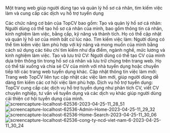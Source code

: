 Một trang web giúp người dùng tạo và quản lý hồ sơ cá nhân, tìm kiếm việc làm và cung cấp các dịch vụ hỗ trợ tuyển dụng

Các chức năng cơ bản của TopCV bao gồm:
  Tạo và quản lý hồ sơ cá nhân: Người dùng có thể tạo hồ sơ cá nhân của mình, bao gồm thông tin cá nhân, kinh nghiệm làm việc, bằng cấp, kỹ năng và thành tích. Họ có thể cập nhật và quản lý hồ sơ của mình bất cứ lúc nào.
  Tìm kiếm việc làm: Người dùng có thể tìm kiếm việc làm phù hợp với kỹ năng và mong muốn của mình bằng cách sử dụng các tiêu chí tìm kiếm như địa điểm, ngành nghề, mức lương và kinh nghiệm làm việc.
  Tạo và lưu trữ CV: Người dùng có thể tạo CV của mình dựa trên thông tin trong hồ sơ cá nhân và lưu trữ chúng trên trang web. Họ có thể tải xuống và chia sẻ CV của mình với nhà tuyển dụng hoặc chuyển tiếp tới các trang web tuyển dụng khác.
  Cập nhật thông tin việc làm mới: Trang web TopCV liên tục cập nhật các việc làm mới, giúp người dùng dễ dàng tìm kiếm các cơ hội việc làm phù hợp.
  Dịch vụ hỗ trợ tuyển dụng: TopCV cung cấp các dịch vụ hỗ trợ tuyển dụng như phân tích CV, viết CV chuyên nghiệp, tư vấn về tuyển dụng và các dịch vụ khác giúp người dùng cải thiện cơ hội tuyển dụng của mình.
![screencapture-localhost-62536-2023-04-25-11_28_51](https://user-images.githubusercontent.com/108291735/234176407-800ba815-84b6-4e46-b22a-47ecd366e472.png)
![screencapture-localhost-62536-Admin-Home-2023-04-25-11_29_32](https://user-images.githubusercontent.com/108291735/234176415-67c30dbb-2eef-48f2-9b3d-38039009c244.png)
![screencapture-localhost-62536-Home-Search-2023-04-25-11_30_06](https://user-images.githubusercontent.com/108291735/234176421-c326981a-e458-49ee-ac3d-188f774f8859.png)
![screencapture-localhost-62536-cong-ty-ncd-viet-nam-6-2023-04-25-11_30_24](https://user-images.githubusercontent.com/108291735/234176423-19ac3099-ace8-4225-bd25-8956f2858fa8.png)
